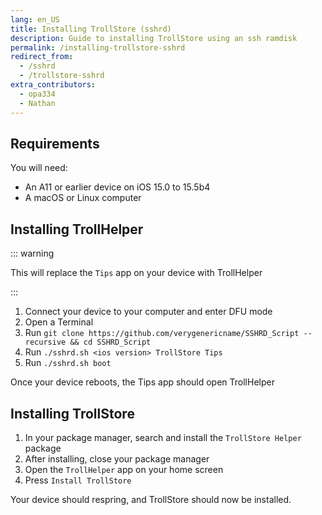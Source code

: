 ```yaml
---
lang: en_US
title: Installing TrollStore (sshrd)
description: Guide to installing TrollStore using an ssh ramdisk
permalink: /installing-trollstore-sshrd
redirect_from:
  - /sshrd
  - /trollstore-sshrd
extra_contributors:
  - opa334
  - Nathan
---
```


## Requirements

You will need:
- An A11 or earlier device on iOS 15.0 to 15.5b4
- A macOS or Linux computer

## Installing TrollHelper

::: warning

This will replace the `Tips` app on your device with TrollHelper

:::

1. Connect your device to your computer and enter <router-link to="/faq/#what-is-dfu-mode">DFU mode</router-link>
1. Open a Terminal
1. Run `git clone https://github.com/verygenericname/SSHRD_Script --recursive && cd SSHRD_Script`
1. Run `./sshrd.sh <ios version> TrollStore Tips`
1. Run `./sshrd.sh boot`

Once your device reboots, the Tips app should open TrollHelper

## Installing TrollStore

1. In your package manager, search and install the `TrollStore Helper` package
1. After installing, close your package manager
1. Open the `TrollHelper` app on your home screen
1. Press `Install TrollStore`

Your device should respring, and TrollStore should now be installed.
